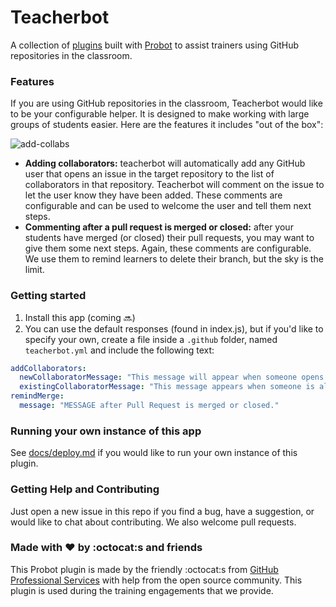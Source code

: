# Teacherbot

A collection of [plugins](https://github.com/probot/probot/#plugins) built with [Probot](https://github.com/probot/probot/) to assist trainers using GitHub repositories in the classroom.

### Features

If you are using GitHub repositories in the classroom, Teacherbot would like to be your configurable helper. It is designed to make working with large groups of students easier. Here are the features it includes "out of the box":

![add-collabs](https://user-images.githubusercontent.com/9950121/28890301-9e90bd46-7794-11e7-851f-456043ba665d.gif)

- **Adding collaborators:** teacherbot will automatically add any GitHub user that opens an issue in the target repository to the list of collaborators in that repository. Teacherbot will comment on the issue to let the user know they have been added. These comments are configurable and can be used to welcome the user and tell them next steps.
- **Commenting after a pull request is merged or closed:** after your students have merged (or closed) their pull requests, you may want to give them some next steps. Again, these comments are configurable. We use them to remind learners to delete their branch, but the sky is the limit.

### Getting started

1. Install this app (coming :soon:)
1. You can use the default responses (found in index.js), but if you'd like to specify your own, create a file inside a `.github` folder, named `teacherbot.yml` and include the following text:

```yml
addCollaborators:
  newCollaboratorMessage: "This message will appear when someone opens a new issue, and is not already a collaborator."		   
  existingCollaboratorMessage: "This message appears when someone is already a collaborator and they open a new issue."		   
remindMerge:
  message: "MESSAGE after Pull Request is merged or closed."
```

### Running your own instance of this app

See [docs/deploy.md](docs/deploy.md) if you would like to run your own instance of this plugin.

### Getting Help and Contributing

Just open a new issue in this repo if you find a bug, have a suggestion, or would like to chat about contributing. We also welcome pull requests.

### Made with :heart: by :octocat:s and friends

This Probot plugin is made by the friendly :octocat:s from [GitHub Professional Services](https://services.github.com) with help from the open source community. This plugin is used during the training engagements that we provide.
